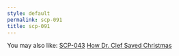 ```yaml
---
style: default
permalink: scp-091
title: scp-091
---
```

You may also like:
[SCP-043](http://scp-wiki.net/scp-043)
[How Dr. Clef Saved Christmas](http://scp-wiki.net/how-dr-clef-saved-christmas)